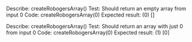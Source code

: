 Describe: createRobogersArray()
Test: Should return an empty array from input 0
Code: createRobogersArray(0)
Expected result: (0) []

Describe: createRobogersArray()
Test: Should return an array with just 0 from input 0
Code: createRobogersArray(0)
Expected result: (1) [0]